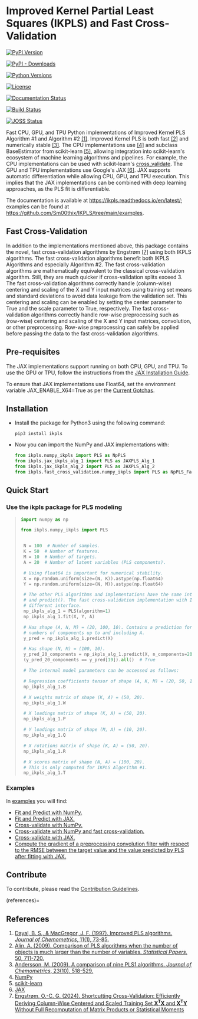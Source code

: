 # Improved Kernel Partial Least Squares (IKPLS) and Fast Cross-Validation

[![PyPI Version](https://img.shields.io/pypi/v/ikpls.svg)](https://pypi.python.org/pypi/ikpls/)

[![PyPI - Downloads](https://img.shields.io/pypi/dm/ikpls)](https://pypi.python.org/pypi/ikpls/)

[![Python Versions](https://img.shields.io/pypi/pyversions/ikpls.svg)](https://pypi.python.org/pypi/ikpls/)

[![License](https://img.shields.io/pypi/l/ikpls.svg)](https://pypi.python.org/pypi/ikpls/)

[![Documentation Status](https://readthedocs.org/projects/ikpls/badge/?version=latest)](https://ikpls.readthedocs.io/en/latest/?badge=latest)

[![Build Status](https://github.com/Sm00thix/IKPLS/actions/workflows/workflow.yml/badge.svg)](https://github.com/Sm00thix/IKPLS/actions/workflows/workflow.yml)

[![JOSS Status](https://joss.theoj.org/papers/ac559cbcdc6e6551f58bb3e573a73afc/status.svg)](https://joss.theoj.org/papers/ac559cbcdc6e6551f58bb3e573a73afc)

Fast CPU, GPU, and TPU Python implementations of Improved Kernel PLS
Algorithm #1 and Algorithm #2 [[1]](#references). Improved
Kernel PLS is both fast [[2]](#references) and numerically stable [[3]](#references). The CPU
implementations use [[4]](#references) and subclass BaseEstimator from scikit-learn [[5]](#references),
allowing integration into scikit-learn\'s ecosystem of
machine learning algorithms and pipelines. For example, the CPU
implementations can be used with scikit-learn\'s
[cross_validate](https://scikit-learn.org/stable/modules/generated/sklearn.model_selection.cross_validate.html).
The GPU and TPU implementations use Google\'s JAX [[6]](#references). JAX supports
automatic differentiation while allowing CPU, GPU, and TPU execution.
This implies that the JAX implementations can be combined with deep
learning approaches, as the PLS fit is differentiable.

The documentation is available at
<https://ikpls.readthedocs.io/en/latest/>; examples can be found at
<https://github.com/Sm00thix/IKPLS/tree/main/examples>.

## Fast Cross-Validation

In addition to the implementations mentioned above, this package
contains the novel, fast cross-validation algorithms by Engstrøm [[7]](#references)
using both IKPLS algorithms. The fast cross-validation algorithms
benefit both IKPLS Algorithms and especially Algorithm #2. The fast
cross-validation algorithms are mathematically equivalent to the
classical cross-validation algorithm. Still, they are much quicker if
cross-validation splits exceed 3. The fast cross-validation algorithms
correctly handle (column-wise) centering and scaling of the X and Y
input matrices using training set means and standard deviations to avoid
data leakage from the validation set. This centering and scaling can be
enabled by setting the center parameter to True and the scale parameter
to True, respectively. The fast cross-validation algorithms correctly
handle row-wise preprocessing such as (row-wise) centering and scaling
of the X and Y input matrices, convolution, or other preprocessing.
Row-wise preprocessing can safely be applied before passing the data to
the fast cross-validation algorithms.

## Pre-requisites

The JAX implementations support running on both CPU, GPU, and TPU. To
use the GPU or TPU, follow the instructions from the [JAX Installation
Guide](https://jax.readthedocs.io/en/latest/installation.html).

To ensure that JAX implementations use Float64, set the environment
variable JAX_ENABLE_X64=True as per the [Current
Gotchas](https://github.com/google/jax#current-gotchas).

## Installation

- Install the package for Python3 using the following command:
    ```shell
    pip3 install ikpls
    ```

- Now you can import the NumPy and JAX implementations with:
    ```python
    from ikpls.numpy_ikpls import PLS as NpPLS
    from ikpls.jax_ikpls_alg_1 import PLS as JAXPLS_Alg_1
    from ikpls.jax_ikpls_alg_2 import PLS as JAXPLS_Alg_2
    from ikpls.fast_cross_validation.numpy_ikpls import PLS as NpPLS_FastCV
    ```

## Quick Start

### Use the ikpls package for PLS modeling

> ```python
> import numpy as np
>
> from ikpls.numpy_ikpls import PLS
>
>
>  N = 100  # Number of samples.
>  K = 50  # Number of features.
>  M = 10  # Number of targets.
>  A = 20  # Number of latent variables (PLS components).
>
>  # Using float64 is important for numerical stability.
>  X = np.random.uniform(size=(N, K)).astype(np.float64)
>  Y = np.random.uniform(size=(N, M)).astype(np.float64)
>
>  # The other PLS algorithms and implementations have the same interface for fit()
>  # and predict(). The fast cross-validation implementation with IKPLS has a
>  # different interface.
>  np_ikpls_alg_1 = PLS(algorithm=1)
>  np_ikpls_alg_1.fit(X, Y, A)
>
>  # Has shape (A, N, M) = (20, 100, 10). Contains a prediction for all possible
>  # numbers of components up to and including A.
>  y_pred = np_ikpls_alg_1.predict(X)
>
>  # Has shape (N, M) = (100, 10).
>  y_pred_20_components = np_ikpls_alg_1.predict(X, n_components=20)
>  (y_pred_20_components == y_pred[19]).all()  # True
>
>  # The internal model parameters can be accessed as follows:
>
>  # Regression coefficients tensor of shape (A, K, M) = (20, 50, 10).
>  np_ikpls_alg_1.B
>
>  # X weights matrix of shape (K, A) = (50, 20).
>  np_ikpls_alg_1.W
>
>  # X loadings matrix of shape (K, A) = (50, 20).
>  np_ikpls_alg_1.P
>
>  # Y loadings matrix of shape (M, A) = (10, 20).
>  np_ikpls_alg_1.Q
>
>  # X rotations matrix of shape (K, A) = (50, 20).
>  np_ikpls_alg_1.R
>
>  # X scores matrix of shape (N, A) = (100, 20).
>  # This is only computed for IKPLS Algorithm #1.
>  np_ikpls_alg_1.T
> ```

### Examples

In [examples](https://github.com/Sm00thix/IKPLS/tree/main/examples) you
will find:

-   [Fit and Predict with
    NumPy.](https://github.com/Sm00thix/IKPLS/tree/main/examples/fit_predict_numpy.py)
-   [Fit and Predict with
    JAX.](https://github.com/Sm00thix/IKPLS/tree/main/examples/fit_predict_jax.py)
-   [Cross-validate with
    NumPy.](https://github.com/Sm00thix/IKPLS/tree/main/examples/cross_val_numpy.py)
-   [Cross-validate with NumPy and fast
    cross-validation.](https://github.com/Sm00thix/IKPLS/tree/main/examples/fast_cross_val_numpy.py)
-   [Cross-validate with
    JAX.](https://github.com/Sm00thix/IKPLS/tree/main/examples/cross_val_jax.py)
-   [Compute the gradient of a preprocessing convolution filter with
    respect to the RMSE between the target value and the value predicted
    by PLS after fitting with
    JAX.](https://github.com/Sm00thix/IKPLS/tree/main/examples/gradient_jax.py)

## Contribute

To contribute, please read the [Contribution
Guidelines](https://github.com/Sm00thix/IKPLS/blob/main/CONTRIBUTING.md).

(references)=
## References

1. [Dayal, B. S., & MacGregor, J. F. (1997). Improved PLS algorithms. *Journal of Chemometrics*, 11(1), 73-85.](https://doi.org/10.1002/(SICI)1099-128X(199701)11:1%3C73::AID-CEM435%3E3.0.CO;2-%23?)
2. [Alin, A. (2009). Comparison of PLS algorithms when the number of objects is much larger than the number of variables. *Statistical Papers*, 50, 711-720.](https://doi.org/10.1007/s00362-009-0251-7)
3. [Andersson, M. (2009). A comparison of nine PLS1 algorithms. *Journal of Chemometrics*, 23(10), 518-529.](https://doi.org/10.1002/cem.1248)
4. [NumPy](https://numpy.org/)
5. [scikit-learn](https://scikit-learn.org/stable/)
6. [JAX](https://jax.readthedocs.io/en/latest/)
7. [Engstrøm, O.-C. G. (2024). Shortcutting Cross-Validation:
    Efficiently Deriving Column-Wise Centered and Scaled Training Set
    $\mathbf{X}^\mathbf{T}\mathbf{X}$ and
    $\mathbf{X}^\mathbf{T}\mathbf{Y}$ Without Full
    Recomputation of Matrix Products or Statistical Moments](https://arxiv.org/abs/2401.13185)
